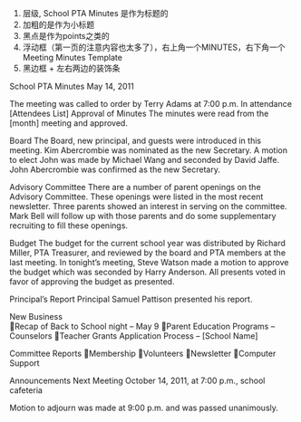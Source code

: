 1. 层级, School PTA Minutes 是作为标题的
2. 加粗的是作为小标题
3. 黑点是作为points之类的
4. 浮动框（第一页的注意内容也太多了），右上角一个MINUTES，右下角一个 Meeting Minutes Template
5. 黑边框 + 左右两边的装饰条

School PTA Minutes
May 14, 2011

The meeting was called to order by Terry Adams at 7:00 p.m.
In attendance
[Attendees List]
Approval of Minutes
The minutes were read from the [month] meeting and approved.

Board 
The Board, new principal, and guests were introduced in this meeting. Kim Abercrombie was nominated as the new Secretary. A motion to elect John was made by Michael Wang and seconded by David Jaffe. John Abercrombie was confirmed as the new Secretary.

Advisory Committee
There are a number of parent openings on the Advisory Committee. These openings were listed in the most recent newsletter. Three parents showed an interest in serving on the committee. Mark Bell will follow up with those parents and do some supplementary recruiting to fill these openings.

Budget
The budget for the current school year was distributed by Richard Miller, PTA Treasurer, and reviewed by the board and PTA members at the last meeting. In tonight’s meeting, Steve Watson made a motion to approve the budget which was seconded by Harry Anderson. All presents voted in favor of approving the budget as presented.

Principal’s Report
Principal Samuel Pattison presented his report.

New Business  
Recap of Back to School night – May 9
Parent Education Programs – Counselors
Teacher Grants Application Process – [School Name]

Committee Reports
Membership
Volunteers
Newsletter
Computer Support

Announcements
Next Meeting
October 14, 2011, at 7:00 p.m., school cafeteria

Motion to adjourn was made at 9:00 p.m. and was passed unanimously.

